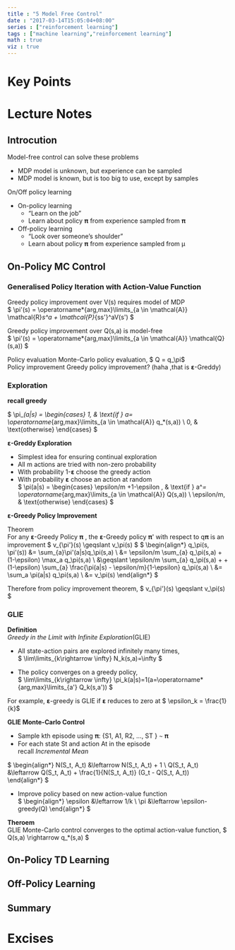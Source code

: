 ```yaml
---
title : "5 Model Free Control"
date : "2017-03-14T15:05:04+08:00"
series : ["reinforcement learning"]
tags : ["machine learning","reinforcement learning"]
math : true
viz : true
---
```


# Key Points
# Lecture Notes

## Introcution
Model-free control can solve these problems   

- MDP model is unknown, but experience can be sampled           
- MDP model is known, but is too big to use, except by samples          
 
On/Off policy learning              

- On-policy learning              
    - “Learn on the job”                
    - Learn about policy 𝛑 from experience sampled from 𝛑     
- Off-policy learning         
    - “Look over someone’s shoulder”                
    - Learn about policy 𝛑 from experience sampled from μ                       

## On-Policy MC Control

### Generalised Policy Iteration with Action-Value Function

Greedy policy improvement over V(s) requires model of MDP           
$ \pi'(s) = \operatorname*{arg\,max}\limits_{a \in \mathcal{A}} \mathcal{R}_s^a + \mathcal{P}_{ss'}^aV(s')    $

Greedy policy improvement over Q(s,a) is model-free                 
$ \pi'(s) = \operatorname*{arg\,max}\limits_{a \in \mathcal{A}} \mathcal{Q}(s,a))    $

Policy evaluation Monte-Carlo policy evaluation, $ Q = q_\pi$             
Policy improvement Greedy policy improvement? (haha ,that is 𝝴-Greddy)


### Exploration
**recall greedy**   

$ 
\pi_*(a|s) = 
\begin{cases}
    1, & \text{if }  a= \operatorname*{arg\,max}\limits_{a \in \mathcal{A}} q_*(s,a))    \\
    0, & \text{otherwise}
\end{cases}
$ 

**𝝴-Greddy Exploration**

- Simplest idea for ensuring continual exploration          
- All m actions are tried with non-zero probability             
- With probability 1-𝝴  choose the greedy action           
- With probability 𝝴 choose an action at random                
$ 
\pi(a|s) = 
\begin{cases}
    \epsilon/m +1-\epsilon , & \text{if }  a^*= \operatorname*{arg\,max}\limits_{a \in \mathcal{A}} Q(s,a))    \\
    \epsilon/m, & \text{otherwise}
\end{cases}
$ 

**𝝴-Greedy Policy Improvement**          

Theorem         
For any 𝝴-Greedy Policy 𝛑 , the 𝝴-Greedy policy 𝛑' with respect to q𝛑 is an improvement $ v_{\pi'}(s) \geqslant v_\pi(s)  $
$ 
\begin{align*}
q_\pi(s, \pi'(s)) &= \sum_{a}\pi'(a|s)q_\pi(s,a) \\
                  &= \epsilon/m \sum_{a} q_\pi(s,a) + (1-\epsilon) \max_a q_\pi(s,a) \\
                  &\geqslant  \epsilon/m \sum_{a} q_\pi(s,a) + + (1-\epsilon) \sum_{a} \frac{\pi(a|s) - \epsilon/m}{1-\epsilon} q_\pi(s,a) \\
                  &= \sum_a \pi(a|s) q_\pi(s,a) \\
                  &= v_\pi(s)
\end{align*}
$ 

Therefore from policy improvement theorem,  $ v_{\pi'}(s) \geqslant v_\pi(s)  $

### GLIE 
**Definition**          
_Greedy in the Limit with Infinite Exploration_(GLIE)   

- All state-action pairs are explored infinitely many times,               
$ \lim\limits_{k\rightarrow \infty} N_k(s,a)=\infty $             

- The policy converges on a greedy policy,                 
$ \lim\limits_{k\rightarrow \infty} \pi_k(a|s)=1(a=\operatorname*{arg\,max}\limits_{a'} Q_k(s,a')) $          

For example, 𝝴-greedy is GLIE if 𝝴 reduces to zero at $ \epsilon_k = \frac{1}{k}$

**GLIE Monte-Carlo Control**        

- Sample kth episode using 𝛑: {S1, A1, R2, ..., ST } ∼ 𝛑          
- For each state St and action At in the episode        
recall _Incremental Mean_          

$
\begin{align*}
    N(S_t, A_t) &\leftarrow N(S_t, A_t) + 1 \\
    Q(S_t, A_t) &\leftarrow Q(S_t, A_t) + \frac{1}{N(S_t, A_t)} (G_t - Q(S_t, A_t))   
\end{align*}
$      
- Improve policy based on new action-value function             
$
\begin{align*}
    \epsilon    &\leftarrow 1/k \\
    \pi         &\leftarrow \epsilon-greedy(Q)
\end{align*}
$  

**Theroem**     
GLIE Monte-Carlo control converges to the optimal action-value function, $ Q(s,a) \rightarrow q_*(s,a) $

## On-Policy TD Learning

## Off-Policy Learning

## Summary

# Excises